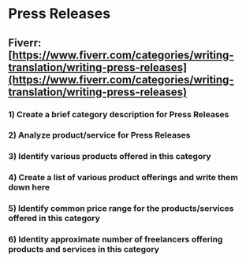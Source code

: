 # Press Releases
## Fiverr: [https://www.fiverr.com/categories/writing-translation/writing-press-releases](https://www.fiverr.com/categories/writing-translation/writing-press-releases)
### 1) Create a brief category description for Press Releases
### 2) Analyze product/service for Press Releases
### 3) Identify various products offered in this category
### 4) Create a list of various product offerings and write them down here
### 5) Identify common price range for the products/services offered in this category
### 6) Identity approximate number of freelancers offering products and services in this category
